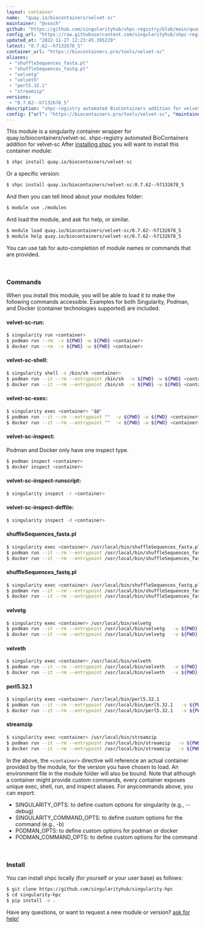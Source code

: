 ```yaml
---
layout: container
name:  "quay.io/biocontainers/velvet-sc"
maintainer: "@vsoch"
github: "https://github.com/singularityhub/shpc-registry/blob/main/quay.io/biocontainers/velvet-sc/container.yaml"
config_url: "https://raw.githubusercontent.com/singularityhub/shpc-registry/main/quay.io/biocontainers/velvet-sc/container.yaml"
updated_at: "2022-11-27 12:23:45.395229"
latest: "0.7.62--h7132678_5"
container_url: "https://biocontainers.pro/tools/velvet-sc"
aliases:
 - "shuffleSequences_fasta.pl"
 - "shuffleSequences_fastq.pl"
 - "velvetg"
 - "velveth"
 - "perl5.32.1"
 - "streamzip"
versions:
 - "0.7.62--h7132678_5"
description: "shpc-registry automated BioContainers addition for velvet-sc"
config: {"url": "https://biocontainers.pro/tools/velvet-sc", "maintainer": "@vsoch", "description": "shpc-registry automated BioContainers addition for velvet-sc", "latest": {"0.7.62--h7132678_5": "sha256:0fb5ecb2fea2547e4b5fe981217004f65710b2c1eb173cb03bbbd03b1a56ee36"}, "tags": {"0.7.62--h7132678_5": "sha256:0fb5ecb2fea2547e4b5fe981217004f65710b2c1eb173cb03bbbd03b1a56ee36"}, "docker": "quay.io/biocontainers/velvet-sc", "aliases": {"shuffleSequences_fasta.pl": "/usr/local/bin/shuffleSequences_fasta.pl", "shuffleSequences_fastq.pl": "/usr/local/bin/shuffleSequences_fastq.pl", "velvetg": "/usr/local/bin/velvetg", "velveth": "/usr/local/bin/velveth", "perl5.32.1": "/usr/local/bin/perl5.32.1", "streamzip": "/usr/local/bin/streamzip"}}
---
```


This module is a singularity container wrapper for quay.io/biocontainers/velvet-sc.
shpc-registry automated BioContainers addition for velvet-sc
After [installing shpc](#install) you will want to install this container module:


```bash
$ shpc install quay.io/biocontainers/velvet-sc
```

Or a specific version:

```bash
$ shpc install quay.io/biocontainers/velvet-sc:0.7.62--h7132678_5
```

And then you can tell lmod about your modules folder:

```bash
$ module use ./modules
```

And load the module, and ask for help, or similar.

```bash
$ module load quay.io/biocontainers/velvet-sc/0.7.62--h7132678_5
$ module help quay.io/biocontainers/velvet-sc/0.7.62--h7132678_5
```

You can use tab for auto-completion of module names or commands that are provided.

<br>

### Commands

When you install this module, you will be able to load it to make the following commands accessible.
Examples for both Singularity, Podman, and Docker (container technologies supported) are included.

#### velvet-sc-run:

```bash
$ singularity run <container>
$ podman run --rm  -v ${PWD} -w ${PWD} <container>
$ docker run --rm  -v ${PWD} -w ${PWD} <container>
```

#### velvet-sc-shell:

```bash
$ singularity shell -s /bin/sh <container>
$ podman run --it --rm --entrypoint /bin/sh  -v ${PWD} -w ${PWD} <container>
$ docker run --it --rm --entrypoint /bin/sh  -v ${PWD} -w ${PWD} <container>
```

#### velvet-sc-exec:

```bash
$ singularity exec <container> "$@"
$ podman run --it --rm --entrypoint ""  -v ${PWD} -w ${PWD} <container> "$@"
$ docker run --it --rm --entrypoint ""  -v ${PWD} -w ${PWD} <container> "$@"
```

#### velvet-sc-inspect:

Podman and Docker only have one inspect type.

```bash
$ podman inspect <container>
$ docker inspect <container>
```

#### velvet-sc-inspect-runscript:

```bash
$ singularity inspect -r <container>
```

#### velvet-sc-inspect-deffile:

```bash
$ singularity inspect -d <container>
```


#### shuffleSequences_fasta.pl

```bash
$ singularity exec <container> /usr/local/bin/shuffleSequences_fasta.pl
$ podman run --it --rm --entrypoint /usr/local/bin/shuffleSequences_fasta.pl   -v ${PWD} -w ${PWD} <container> -c " $@"
$ docker run --it --rm --entrypoint /usr/local/bin/shuffleSequences_fasta.pl   -v ${PWD} -w ${PWD} <container> -c " $@"
```


#### shuffleSequences_fastq.pl

```bash
$ singularity exec <container> /usr/local/bin/shuffleSequences_fastq.pl
$ podman run --it --rm --entrypoint /usr/local/bin/shuffleSequences_fastq.pl   -v ${PWD} -w ${PWD} <container> -c " $@"
$ docker run --it --rm --entrypoint /usr/local/bin/shuffleSequences_fastq.pl   -v ${PWD} -w ${PWD} <container> -c " $@"
```


#### velvetg

```bash
$ singularity exec <container> /usr/local/bin/velvetg
$ podman run --it --rm --entrypoint /usr/local/bin/velvetg   -v ${PWD} -w ${PWD} <container> -c " $@"
$ docker run --it --rm --entrypoint /usr/local/bin/velvetg   -v ${PWD} -w ${PWD} <container> -c " $@"
```


#### velveth

```bash
$ singularity exec <container> /usr/local/bin/velveth
$ podman run --it --rm --entrypoint /usr/local/bin/velveth   -v ${PWD} -w ${PWD} <container> -c " $@"
$ docker run --it --rm --entrypoint /usr/local/bin/velveth   -v ${PWD} -w ${PWD} <container> -c " $@"
```


#### perl5.32.1

```bash
$ singularity exec <container> /usr/local/bin/perl5.32.1
$ podman run --it --rm --entrypoint /usr/local/bin/perl5.32.1   -v ${PWD} -w ${PWD} <container> -c " $@"
$ docker run --it --rm --entrypoint /usr/local/bin/perl5.32.1   -v ${PWD} -w ${PWD} <container> -c " $@"
```


#### streamzip

```bash
$ singularity exec <container> /usr/local/bin/streamzip
$ podman run --it --rm --entrypoint /usr/local/bin/streamzip   -v ${PWD} -w ${PWD} <container> -c " $@"
$ docker run --it --rm --entrypoint /usr/local/bin/streamzip   -v ${PWD} -w ${PWD} <container> -c " $@"
```



In the above, the `<container>` directive will reference an actual container provided
by the module, for the version you have chosen to load. An environment file in the
module folder will also be bound. Note that although a container
might provide custom commands, every container exposes unique exec, shell, run, and
inspect aliases. For anycommands above, you can export:

 - SINGULARITY_OPTS: to define custom options for singularity (e.g., --debug)
 - SINGULARITY_COMMAND_OPTS: to define custom options for the command (e.g., -b)
 - PODMAN_OPTS: to define custom options for podman or docker
 - PODMAN_COMMAND_OPTS: to define custom options for the command

<br>

### Install

You can install shpc locally (for yourself or your user base) as follows:

```bash
$ git clone https://github.com/singularityhub/singularity-hpc
$ cd singularity-hpc
$ pip install -e .
```

Have any questions, or want to request a new module or version? [ask for help!](https://github.com/singularityhub/singularity-hpc/issues)